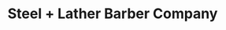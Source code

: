 ---
title: "Steel + Lather Barber Company"
url: /denver/steel-lather-barber-company/
shop: Friseur
---